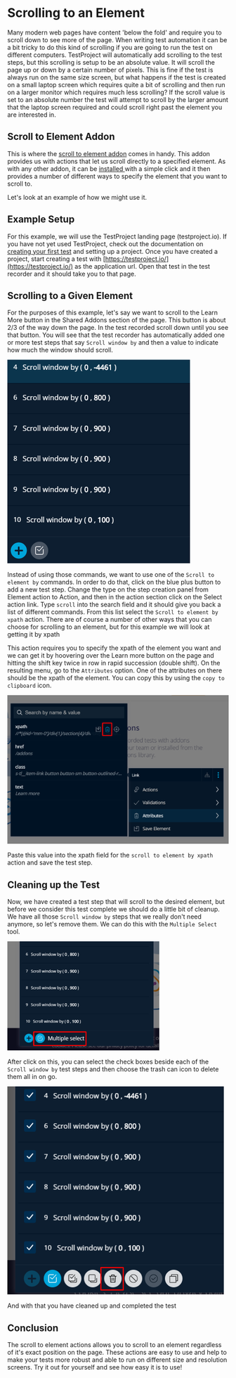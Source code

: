 # Scrolling to an Element

Many modern web pages have content 'below the fold' and require you to scroll down to see more of the page. When writing test automation it can be a bit tricky to do this kind of scrolling if you are going to run the test on different computers. TestProject will automatically add scrolling to the test steps, but this scrolling is setup to be an absolute value. It will scroll the page up or down by a certain number of pixels. This is fine if the test is always run on the same size screen, but what happens if the test is created on a small laptop screen which requires quite a bit of scrolling and then run on a larger monitor which requires much less scrolling?  If the scroll value is set to an absolute number the test will attempt to scroll by the larger amount that the laptop screen required and could scroll right past the element you are interested in.

## Scroll to Element Addon

This is where the [scroll to element addon](../testproject-addons/available-addons/scroll-to-element-addon.md) comes in handy. This addon provides us with actions that let us scroll directly to a specified element. As with any other addon, it can be [installed ](../testproject-addons/installing-community-addons-from-the-store.md)with a simple click and it then provides a number of different ways to specify the element that you want to scroll to. 

Let's look at an example of how we might use it.

## Example Setup

For this example, we will use the TestProject landing page \(testproject.io\). If you have not yet used TestProject, check out the documentation on [creating your first test](../using-the-smart-test-recorder/web-testing/creating-a-web-test-using-the-testproject-recorder.md) and setting up a project. Once you have created a project, start creating a test with [https://testproject.io/](https://testproject.io/) as the application url.  Open that test in the test recorder and it should take you to that page.

## Scrolling to a Given Element

For the purposes of this example, let's say we want to scroll to the Learn More button in the Shared Addons section of the page. This button is about 2/3 of the way down the page. In the test recorded scroll down until you see that button.  You will see that the test recorder has automatically added one or more test steps that say `Scroll window by` and then a value to indicate how much the window should scroll.

![Scroll window commands](../.gitbook/assets/image%20%2834%29.png)

Instead of using those commands, we want to use one of the `Scroll to element by` commands. In order to do that, click on the blue plus button to add a new test step. Change the type on the step creation panel from Element action to Action, and then in the action section click on the Select action link. Type `scroll` into the search field and it should give you back a list of different commands. From this list select the `Scroll to element by xpath` action. There are of course a number of other ways that you can choose for scrolling to an element, but for this example we will look at getting it by xpath

This action requires you to specify the xpath of the element you want and we can get it by hoovering over the Learn more button on the page and hitting the shift key twice in row in rapid succession \(double shift\). On the resulting menu, go to the `Attributes` option.  One of the attributes on there should be the xpath of the element. You can copy this by using the `copy to clipboard` icon.

![Copy xpath to clipboard](../.gitbook/assets/image%20%2829%29.png)

Paste this value into the xpath field for the `scroll to element by xpath` action and save the test step. 

## Cleaning up the Test

Now, we have created a test step that will scroll to the desired element, but before we consider this test complete we should do a little bit of cleanup. We have all those `Scroll window by` steps that we really don't need anymore, so let's remove them.  We can do this with the `Multiple Select` tool.

![Multiple Select Tool](../.gitbook/assets/image%20%2882%29.png)

After click on this, you can select the check boxes beside each of the `Scroll window by` test steps and then choose the trash can icon to delete them all in on go. 

![Delete Multiple Test Steps](../.gitbook/assets/image%20%28148%29.png)

And with that you have cleaned up and completed the test

## Conclusion

The scroll to element actions allows you to scroll to an element regardless of it's exact position on the page. These actions are easy to use and help to make your tests more robust and able to run on different size and resolution screens. Try it out for yourself and see how easy it is to use!

